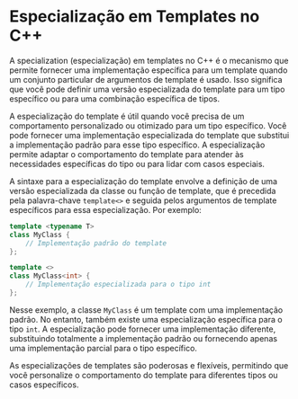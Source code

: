 # Especialização em Templates no C++

A specialization (especialização) em templates no C++ é o mecanismo que permite fornecer uma implementação específica para um template quando um conjunto particular de argumentos de template é usado. Isso significa que você pode definir uma versão especializada do template para um tipo específico ou para uma combinação específica de tipos.

A especialização do template é útil quando você precisa de um comportamento personalizado ou otimizado para um tipo específico. Você pode fornecer uma implementação especializada do template que substitui a implementação padrão para esse tipo específico. A especialização permite adaptar o comportamento do template para atender às necessidades específicas do tipo ou para lidar com casos especiais.

A sintaxe para a especialização do template envolve a definição de uma versão especializada da classe ou função de template, que é precedida pela palavra-chave `template<>` e seguida pelos argumentos de template específicos para essa especialização. Por exemplo:

```cpp
template <typename T>
class MyClass {
    // Implementação padrão do template
};

template <>
class MyClass<int> {
    // Implementação especializada para o tipo int
};
```

Nesse exemplo, a classe `MyClass` é um template com uma implementação padrão. No entanto, também existe uma especialização específica para o tipo `int`. A especialização pode fornecer uma implementação diferente, substituindo totalmente a implementação padrão ou fornecendo apenas uma implementação parcial para o tipo específico.

As especializações de templates são poderosas e flexíveis, permitindo que você personalize o comportamento do template para diferentes tipos ou casos específicos.